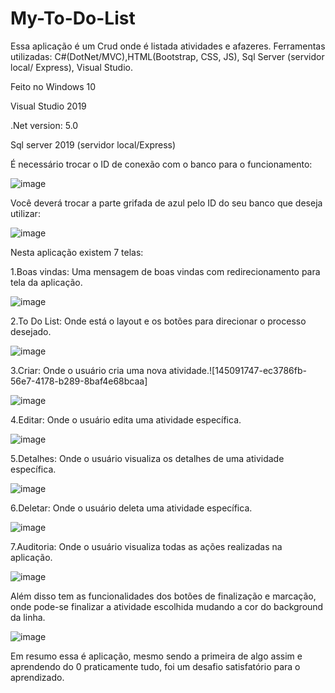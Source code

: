 # My-To-Do-List
Essa aplicação é um Crud onde é listada atividades e afazeres. 
Ferramentas utilizadas: C#(DotNet/MVC),HTML(Bootstrap, CSS, JS), Sql Server (servidor local/ Express), Visual Studio.

Feito no Windows 10

Visual Studio 2019

.Net version: 5.0

Sql server 2019 (servidor local/Express) 

É necessário trocar o ID de conexão com o banco para o funcionamento:

![image](https://user-images.githubusercontent.com/74794415/145095142-fb8cd520-3111-4de0-b1c4-113185ea5ef2.png)

Você deverá trocar a parte grifada de azul pelo ID do seu banco que deseja utilizar:

![image](https://user-images.githubusercontent.com/74794415/145095726-1e042ff7-7cac-4702-bff9-38d2d8413687.png)




Nesta aplicação existem 7 telas: 

1.Boas vindas: Uma mensagem de boas vindas com redirecionamento para tela da aplicação.

![image](https://user-images.githubusercontent.com/74794415/145089317-ba2c1f58-9606-49c5-a8bf-c09d099df7c6.png)

2.To Do List: Onde está o layout e os botões para direcionar o processo desejado.

![image](https://user-images.githubusercontent.com/74794415/145089467-8a2abcec-0851-4425-8a90-7182811e27a3.png)

3.Criar: Onde o usuário cria uma nova atividade.![145091747-ec3786fb-56e7-4178-b289-8baf4e68bcaa]

![image](https://user-images.githubusercontent.com/74794415/145090965-d95dfca1-af2a-4d6b-b7d5-c165da0b2c60.png)

4.Editar: Onde o usuário edita uma  atividade específica.

![image](https://user-images.githubusercontent.com/74794415/145091059-9b3a185a-f5f6-4e62-814f-5aeb2f672b58.png)

5.Detalhes: Onde o usuário visualiza os detalhes de uma atividade específica.

![image](https://user-images.githubusercontent.com/74794415/145091112-1a4c9b35-75e0-4c6f-b192-2d6af55ffe32.png)

6.Deletar: Onde o usuário deleta uma  atividade específica.

![image](https://user-images.githubusercontent.com/74794415/145091200-8e38212d-001a-495c-968c-59661a762a9d.png)

7.Auditoria: Onde o usuário visualiza todas as ações realizadas na aplicação.

![image](https://user-images.githubusercontent.com/74794415/145091249-02b2842e-86c5-47ca-8c5a-41bf89067cd2.png)

Além disso tem as funcionalidades dos botões de finalização e marcação, onde pode-se finalizar a atividade escolhida mudando a cor do background da linha.

![image](https://user-images.githubusercontent.com/74794415/145091747-ec3786fb-56e7-4178-b289-8baf4e68bcaa.png)

Em resumo essa é aplicação, mesmo sendo a primeira de algo assim e aprendendo do 0 praticamente tudo, foi um desafio satisfatório para o aprendizado.






